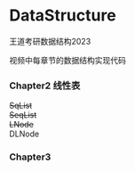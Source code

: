 # DataStructure
王道考研数据结构2023  

视频中每章节的数据结构实现代码


### Chapter2 线性表
~~SqList~~  
~~SeqList~~  
~~LNode~~  
DLNode


### Chapter3 

